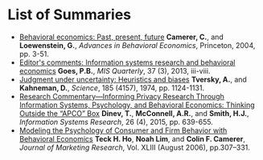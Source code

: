 # List of Summaries

- [Behavioral economics: Past, present, future](https://github.com/lc1915/paper_summaries/blob/master/Behavioral%20economics-%20Past%2C%20present%2C%20future.md)
**Camerer, C.**, and **Loewenstein, G.**, *Advances in Behavioral Economics*, Princeton, 2004, pp. 3-51.
- [Editor's comments: Information systems research and behavioral economics](https://github.com/lc1915/paper_summaries/blob/master/Editor's%20comments-%20Information%20systems%20research%20and%20behavioral%20economics.md)
**Goes, P.B.**, *MIS Quarterly*, 37 (3), 2013, iii-viii.
- [Judgment under uncertainty: Heuristics and biases](https://github.com/lc1915/paper_summaries/blob/master/Judgment%20under%20uncertainty-%20Heuristics%20and%20biases.md)
**Tversky, A.**, and **Kahneman, D.**, *Science*, 185 (4157), 1974, pp. 1124-1131.
- [Research Commentary—Informing Privacy Research Through Information Systems, Psychology, and Behavioral Economics: Thinking Outside the “APCO” Box](https://github.com/lc1915/paper_summaries/blob/master/Research%20Commentary%E2%80%94Informing%20Privacy%20Research%20Through%20Information%20Systems%2C%20Psychology%2C%20and%20Behavioral%20Economics-%20Thinking%20Outside%20the%20%E2%80%9CAPCO%E2%80%9D%20Box.md)
**Dinev, T.**, **McConnell, A.R.**, and **Smith, H.J.**, *Information Systems Research*, 26 (4), 2015, pp. 639-655.
- [Modeling the Psychology of Consumer and Firm Behavior with Behavioral Economics](https://github.com/lc1915/paper_summaries/blob/master/Modeling%20the%20Psychology%20of%20Consumer%20and%20Firm%20Behavior%20with%20Behavioral%20Economics.md)
**Teck H. Ho**, **Noah Lim**, and **Colin F. Camerer**, *Journal of Marketing Research*, Vol. XLIII (August 2006), pp.307–331.
